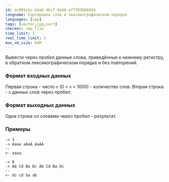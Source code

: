 ```yaml
---
id: ac001e1c-bda6-4bc7-8e66-af7783b66844
longname: Сортировка слов в лексикографическом порядке
languages: [cpp]
tags: [vector,cpp,sort]
checker: cmp_file
time_limit: 1
real_time_limit: 1
max_vm_size: 64M
---
```


Вывести через пробел данные слова, приведённые к нижнему регистру,
в обратном лексикографическом порядке и без повторений.

### Формат входных данных

Первая строка - число `n` (0 < `n` < 1000) - количество слов.
Вторая строка - `n` данных слов через пробел.

### Формат выходных данных

Одна строка со словами через пробел - результат.

### Примеры

```
-> 3
-> Aaaa aAaA AaAA
--
<- aaaa
```

```
-> 8
-> Ab Cd Ba Dc Ab Cd Ba Dc
--
<- dc cd ba ab
```

